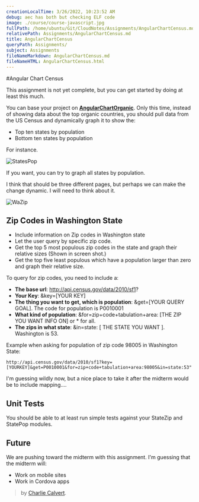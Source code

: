```yaml
---
creationLocalTime: 3/26/2022, 10:23:52 AM
debug: aec has both but checking ELF code
image: ./course/course-javascript.jpg
fullPath: /home/ubuntu/Git/CloudNotes/Assignments/AngularChartCensus.md
relativePath: Assignments/AngularChartCensus.md
title: AngularChartCensus
queryPath: Assignments/
subject: Assignments
fileNameMarkdown: AngularChartCensus.md
fileNameHTML: AngularChartCensus.html
---
```



<!-- toc -->
<!-- tocstop -->

#Angular Chart Census

This assignment is not yet complete, but you can get started by doing at least this much.

You can base your project on [**AngularChartOrganic**][chartOrg]. Only this time, instead of showing data about the top organic countries, you should pull data from the US Census and dynamically graph it to show the:

- Top ten states by population
- Bottom ten states by population

For instance.

![StatesPop](https://drive.google.com/uc?export=view&id=0B25UTAlOfPRGSWhLUGl5WTBuLVk)

If you want, you can try to graph all states by population. 

I think that should be three different pages, but perhaps we can make the change dynamic. I will need to think about it.


![WaZip](https://drive.google.com/uc?export=view&id=0B25UTAlOfPRGMkdRR3hNTTNraVk)

## Zip Codes in Washington State

- Include information on Zip codes in Washington state
- Let the user query by specific zip code.
- Get the top 5 most populous zip codes in the state and graph their relative sizes (Shown in screen shot.)
- Get the top five least populous which have a population larger than zero and graph their relative size.

To query for zip codes, you need to include a:

- **The base url**: http://api.census.gov/data/2010/sf1?
- **Your Key**: &key=[YOUR KEY]
- **The thing you want to get, which is population**: &get=[YOUR QUERY GOAL]. The code for population is P0010001
- **What kind of population**: &for=zip+code+tabulation+area: [THE ZIP YOU WANT INFO ON] or * for all.
- **The zips in what state**: &in=state: [ THE STATE YOU WANT ]. Washington is 53.

Example when asking for population of zip code 98005 in Washington State:

	http://api.census.gov/data/2010/sf1?key=[YOURKEY]&get=P0010001&for=zip+code+tabulation+area:98005&in=state:53"

I'm guessing wildly now, but a nice place to take it after the midterm would be to include mapping....

[chartOrg]: http://www.elvenware.com/charlie/books/CloudNotes/Assignments/AngularChartOrganic.html

## Unit Tests

You should be able to at least run simple tests against your StateZip and StatePop modules.

## Future

We are pushing toward the midterm with this assignment. I'm guessing that the midterm will:

- Work on mobile sites
- Work in Cordova apps


> by [Charlie Calvert](http://elvenware.com/charlie).